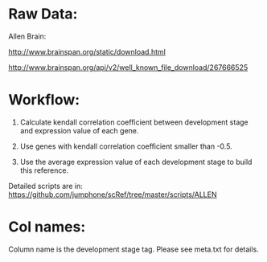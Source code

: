 
# Raw Data:

Allen Brain:

http://www.brainspan.org/static/download.html

http://www.brainspan.org/api/v2/well_known_file_download/267666525

# Workflow:

1. Calculate kendall correlation coefficient between development stage and expression value of each gene.

2. Use genes with kendall correlation coefficient smaller than -0.5. 

3. Use the average expression value of each development stage to build this reference.

Detailed scripts are in: https://github.com/jumphone/scRef/tree/master/scripts/ALLEN
 
# Col names:

Column name is the development stage tag. Please see meta.txt for details.


